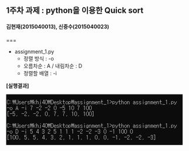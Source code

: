 1주차 과제 : python을 이용한 Quick sort
---
#### 김현재(2015040013), 신중수(2015040023)
===
* assignment_1.py
  * 정렬 방식 : -o
  * 오름차순 : A / 내림차순 : D
  * 정렬할 배열 : -i
  

**[실행결과]**

![result](https://raw.githubusercontent.com/KHJae/Cnetwork/master/assignment_1/result.PNG)

